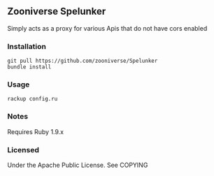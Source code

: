 ## Zooniverse Spelunker

Simply acts as a proxy for various Apis that do not have cors enabled

### Installation
```
git pull https://github.com/zooniverse/Spelunker
bundle install
```

### Usage
```
rackup config.ru
```

### Notes
Requires Ruby 1.9.x

### Licensed
Under the Apache Public License. See COPYING